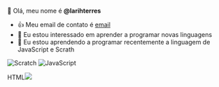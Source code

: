 
👋 Olá, meu nome é **@larihterres**
- 👍 Meu email de contato é [email](larissa.terres@escola.pr.gov.br)
- 👀 Eu estou interessado em aprender a programar novas linguagens
- 🌱 Eu estou aprendendo a programar recentemente a linguagem de JavaScript e Scrath

![Scratch](https://img.shields.io/badge/Scratch-4D97FF?style=for-the-badge&logo=Scratch&logoColor=white)
![JavaScript](https://img.shields.io/badge/JavaScript-323330?style=for-the-badge&logo=javascript&logoColor=F7DF1E)


HTML<img src="https://img.shields.io/badge/Scratch-4D97FF?style=for-the-badge&logo=Scratch&logoColor=white" />
